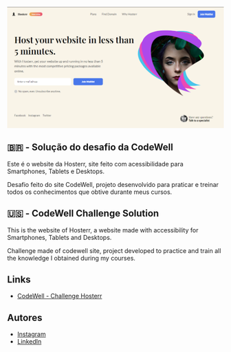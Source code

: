 
![App Screenshot](img/Screenshot_1.png)


## 🇧🇷 - Solução do desafio da CodeWell

Este é o website da Hosterr, site feito com acessibilidade para Smartphones, Tablets e Desktops. 

Desafio feito do site CodeWell, projeto desenvolvido para praticar e treinar todos os conhecimentos que obtive durante meus cursos.

## 🇺🇸 - CodeWell Challenge Solution

This is the website of Hosterr, a website made with accessibility for Smartphones, Tablets and Desktops.

Challenge made of codewell site, project developed to practice and train all the knowledge I obtained during my courses.




## Links

 - [CodeWell - Challenge Hosterr](https://www.codewell.cc/challenges/hosterr-waitlist-page--60b3ea4c0cc72310b5a2494d)


## Autores

- [Instagram](https://www.instagram.com/caferreiraxd/)
- [LinkedIn](https://www.linkedin.com/in/caroline-ferreira-837544145/)
